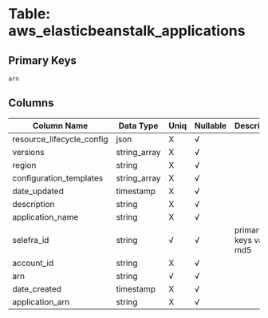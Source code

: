 # Table: aws_elasticbeanstalk_applications

## Primary Keys 

```
arn
```


## Columns 

|  Column Name   |  Data Type  | Uniq | Nullable | Description | 
|  ----  | ----  | ----  | ----  | ---- | 
| resource_lifecycle_config | json | X | √ |  | 
| versions | string_array | X | √ |  | 
| region | string | X | √ |  | 
| configuration_templates | string_array | X | √ |  | 
| date_updated | timestamp | X | √ |  | 
| description | string | X | √ |  | 
| application_name | string | X | √ |  | 
| selefra_id | string | √ | √ | primary keys value md5 | 
| account_id | string | X | √ |  | 
| arn | string | √ | √ |  | 
| date_created | timestamp | X | √ |  | 
| application_arn | string | X | √ |  | 


